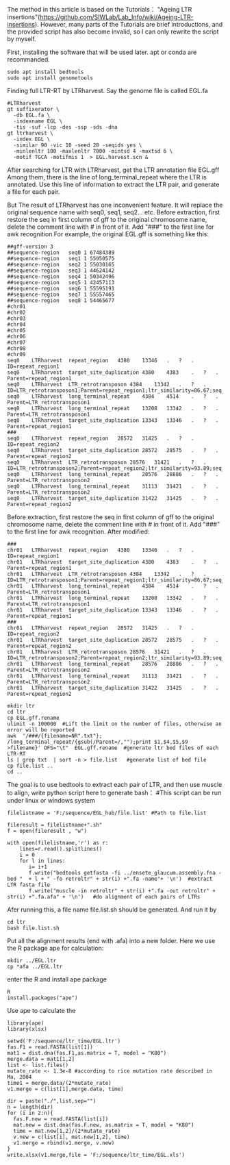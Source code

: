 The method in this article is based on the Tutorials： "Ageing LTR insertions"(https://github.com/SIWLab/Lab_Info/wiki/Ageing-LTR-insertions). However, many parts of the Tutorials are brief introductions, and the provided script has also become invalid, so I can only rewrite the script by myself.  

First, installing the software that will be used later. apt or conda are recommanded.

```
sudo apt install bedtools
sudo apt install genometools
```



Finding full LTR-RT by LTRharvest. Say the genome file is called EGL.fa
```
#LTRharvest
gt suffixerator \
  -db EGL.fa \
  -indexname EGL \
  -tis -suf -lcp -des -ssp -sds -dna
gt ltrharvest \
  -index EGL \
  -similar 90 -vic 10 -seed 20 -seqids yes \
  -minlenltr 100 -maxlenltr 7000 -mintsd 4 -maxtsd 6 \
  -motif TGCA -motifmis 1  > EGL.harvest.scn &
```



After searching for LTR with LTRharvest, get the LTR annotation file EGL.gff
Among them, there is the line of long_terminal_repeat where the LTR is annotated. Use this line of information to extract the LTR pair, and generate a file for each pair.

But The result of LTRharvest has one inconvenient feature. It will replace the original sequence name with seq0, seq1, seq2... etc.
Before extraction, first restore the seq in first column of gff to the original chromosome name, delete the comment line with # in front of it. Add "###" to the first line for awk recognition 
For example, the original EGL.gff is something like this:
```
##gff-version 3
##sequence-region   seq0 1 67484389
##sequence-region   seq1 1 55950575
##sequence-region   seq2 1 55030165
##sequence-region   seq3 1 44624142
##sequence-region   seq4 1 50342496
##sequence-region   seq5 1 42457113
##sequence-region   seq6 1 55595191
##sequence-region   seq7 1 55557465
##sequence-region   seq8 1 54465677
#chr01
#chr02
#chr03
#chr04
#chr05
#chr06
#chr07
#chr08
#chr09
seq0	LTRharvest	repeat_region	4380	13346	.	?	.	ID=repeat_region1
seq0	LTRharvest	target_site_duplication	4380	4383	.	?	.	Parent=repeat_region1
seq0	LTRharvest	LTR_retrotransposon	4384	13342	.	?	.	ID=LTR_retrotransposon1;Parent=repeat_region1;ltr_similarity=86.67;seq_number=0
seq0	LTRharvest	long_terminal_repeat	4384	4514	.	?	.	Parent=LTR_retrotransposon1
seq0	LTRharvest	long_terminal_repeat	13208	13342	.	?	.	Parent=LTR_retrotransposon1
seq0	LTRharvest	target_site_duplication	13343	13346	.	?	.	Parent=repeat_region1
###
seq0	LTRharvest	repeat_region	28572	31425	.	?	.	ID=repeat_region2
seq0	LTRharvest	target_site_duplication	28572	28575	.	?	.	Parent=repeat_region2
seq0	LTRharvest	LTR_retrotransposon	28576	31421	.	?	.	ID=LTR_retrotransposon2;Parent=repeat_region2;ltr_similarity=93.89;seq_number=0
seq0	LTRharvest	long_terminal_repeat	28576	28886	.	?	.	Parent=LTR_retrotransposon2
seq0	LTRharvest	long_terminal_repeat	31113	31421	.	?	.	Parent=LTR_retrotransposon2
seq0	LTRharvest	target_site_duplication	31422	31425	.	?	.	Parent=repeat_region2
```
Before extraction, first restore the seq in first column of gff to the original chromosome name, delete the comment line with # in front of it. Add "###" to the first line for awk recognition. 
After modified:
```
###
chr01	LTRharvest	repeat_region	4380	13346	.	?	.	ID=repeat_region1
chr01	LTRharvest	target_site_duplication	4380	4383	.	?	.	Parent=repeat_region1
chr01	LTRharvest	LTR_retrotransposon	4384	13342	.	?	.	ID=LTR_retrotransposon1;Parent=repeat_region1;ltr_similarity=86.67;seq_number=0
chr01	LTRharvest	long_terminal_repeat	4384	4514	.	?	.	Parent=LTR_retrotransposon1
chr01	LTRharvest	long_terminal_repeat	13208	13342	.	?	.	Parent=LTR_retrotransposon1
chr01	LTRharvest	target_site_duplication	13343	13346	.	?	.	Parent=repeat_region1
###
chr01	LTRharvest	repeat_region	28572	31425	.	?	.	ID=repeat_region2
chr01	LTRharvest	target_site_duplication	28572	28575	.	?	.	Parent=repeat_region2
chr01	LTRharvest	LTR_retrotransposon	28576	31421	.	?	.	ID=LTR_retrotransposon2;Parent=repeat_region2;ltr_similarity=93.89;seq_number=0
chr01	LTRharvest	long_terminal_repeat	28576	28886	.	?	.	Parent=LTR_retrotransposon2
chr01	LTRharvest	long_terminal_repeat	31113	31421	.	?	.	Parent=LTR_retrotransposon2
chr01	LTRharvest	target_site_duplication	31422	31425	.	?	.	Parent=repeat_region2
```


```
mkdir ltr
cd ltr
cp EGL.gff.rename
ulimit -n 100000  #Lift the limit on the number of files, otherwise an error will be reported 
awk  '/###/{filename=NR".txt"}; /long_terminal_repeat/{gsub(/Parent=/,"");print $1,$4,$5,$9  >filename}' OFS="\t"  EGL.gff.rename  #generate ltr bed files of each LTR-RT 
ls | grep txt  | sort -n > file.list   #generate list of bed file
cp file.list ..
cd ..
```


The goal is to use bedtools to extract each pair of LTR, and then use muscle to align, write python script here to generate bash： 
#This script can be run under linux or windows system
```
filelistname = 'F:/sequence/EGL_hub/file.list' #Path to file.list

fileresult = filelistname+".sh"
f = open(fileresult , "w")

with open(filelistname,'r') as r:
    lines=r.read().splitlines()
    i = 0
    for l in lines:
       i= i+1
       f.write("bedtools getfasta -fi ../ensete_glaucum.assembly.fna -bed "  + l + " -fo retroltr" + str(i) +".fa -name"+ '\n')  #extract LTR fasta file
       f.write("muscle -in retroltr" + str(i) +".fa -out retroltr" + str(i) +".fa.afa" + '\n')   #do alignment of each pairs of LTRs

```
Afer running this, a file name file.list.sh should be generated. And run it by
```
cd ltr
bash file.list.sh
```



Put all the alignment results (end with .afa) into a new folder. Here we use the R package ape for calculation: 
```
mkdir ../EGL.ltr
cp *afa ../EGL.ltr
```


enter the R and install ape package
```
R
install.packages("ape")
```

Use ape to calculate the 
```
library(ape)
library(xlsx)

setwd('F:/sequence/ltr_time/EGL.ltr')
fas.F1 = read.FASTA(list[1])
mat1 = dist.dna(fas.F1,as.matrix = T, model = "K80")
merge.data = mat1[1,2]
list <- list.files()
mutate_rate <- 1.3e-8 #according to rice mutation rate described in Ma, 2004
time1 = merge.data/(2*mutate_rate)
v1.merge = c(list[1],merge.data, time)

dir = paste("./",list,sep="") 
n = length(dir) 
for (i in 2:n){
  fas.F.new = read.FASTA(list[i])
  mat.new = dist.dna(fas.F.new, as.matrix = T, model = "K80")
  time = mat.new[1,2]/(2*mutate_rate)
  v.new = c(list[i], mat.new[1,2], time)
  v1.merge = rbind(v1.merge, v.new)
}
write.xlsx(v1.merge,file = 'F:/sequence/ltr_time/EGL.xls')


```
